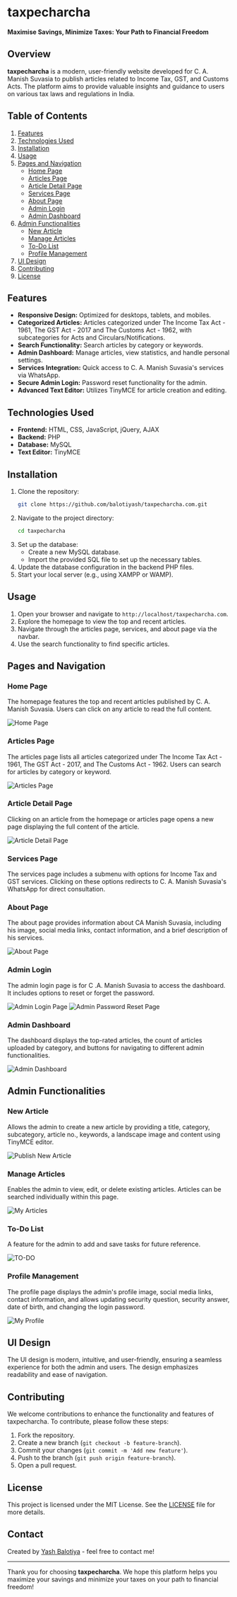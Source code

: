 # taxpecharcha
**Maximise Savings, Minimize Taxes: Your Path to Financial Freedom**

## Overview
**taxpecharcha** is a modern, user-friendly website developed for C. A. Manish Suvasia to publish articles related to Income Tax, GST, and Customs Acts. The platform aims to provide valuable insights and guidance to users on various tax laws and regulations in India.

## Table of Contents
1. [Features](#features)
2. [Technologies Used](#technologies-used)
3. [Installation](#installation)
4. [Usage](#usage)
5. [Pages and Navigation](#pages-and-navigation)
   - [Home Page](#home-page)
   - [Articles Page](#articles-page)
   - [Article Detail Page](#article-detail-page)
   - [Services Page](#services-page)
   - [About Page](#about-page)
   - [Admin Login](#admin-login)
   - [Admin Dashboard](#admin-dashboard)
6. [Admin Functionalities](#admin-functionalities)
   - [New Article](#new-article)
   - [Manage Articles](#manage-articles)
   - [To-Do List](#to-do-list)
   - [Profile Management](#profile-management)
7. [UI Design](#ui-design)
8. [Contributing](#contributing)
9. [License](#license)

## Features
- **Responsive Design:** Optimized for desktops, tablets, and mobiles.
- **Categorized Articles:** Articles categorized under The Income Tax Act - 1961, The GST Act - 2017 and The Customs Act - 1962, with subcategories for Acts and Circulars/Notifications.
- **Search Functionality:** Search articles by category or keywords.
- **Admin Dashboard:** Manage articles, view statistics, and handle personal settings.
- **Services Integration:** Quick access to C. A. Manish Suvasia's services via WhatsApp.
- **Secure Admin Login:** Password reset functionality for the admin.
- **Advanced Text Editor:** Utilizes TinyMCE for article creation and editing.

## Technologies Used
- **Frontend:** HTML, CSS, JavaScript, jQuery, AJAX
- **Backend:** PHP
- **Database:** MySQL
- **Text Editor:** TinyMCE

## Installation
1. Clone the repository:
   ```bash
   git clone https://github.com/balotiyash/taxpecharcha.com.git
   ```
2. Navigate to the project directory:
   ```bash
   cd taxpecharcha
   ```
3. Set up the database:
   - Create a new MySQL database.
   - Import the provided SQL file to set up the necessary tables.
4. Update the database configuration in the backend PHP files.
5. Start your local server (e.g., using XAMPP or WAMP).

## Usage
1. Open your browser and navigate to `http://localhost/taxpecharcha.com`.
2. Explore the homepage to view the top and recent articles.
3. Navigate through the articles page, services, and about page via the navbar.
4. Use the search functionality to find specific articles.

## Pages and Navigation

### Home Page
The homepage features the top and recent articles published by C. A. Manish Suvasia. Users can click on any article to read the full content.

![Home Page](asset/outputs/Home%20Page.png)

### Articles Page
The articles page lists all articles categorized under The Income Tax Act - 1961, The GST Act - 2017, and The Customs Act - 1962. Users can search for articles by category or keyword.

![Articles Page](path/to/articles-page-image.png)

### Article Detail Page
Clicking on an article from the homepage or articles page opens a new page displaying the full content of the article.

![Article Detail Page](path/to/article-detail-page-image.png)

### Services Page
The services page includes a submenu with options for Income Tax and GST services. Clicking on these options redirects to C. A. Manish Suvasia's WhatsApp for direct consultation.

### About Page
The about page provides information about CA Manish Suvasia, including his image, social media links, contact information, and a brief description of his services.

![About Page](asset/outputs/About%20Page.png)

### Admin Login
The admin login page is for C .A. Manish Suvasia to access the dashboard. It includes options to reset or forget the password.

![Admin Login Page](asset/outputs/Login.png)
![Admin Password Reset Page](asset/outputs/Reset%20Password.png)

### Admin Dashboard
The dashboard displays the top-rated articles, the count of articles uploaded by category, and buttons for navigating to different admin functionalities.

![Admin Dashboard](asset/outputs/Dashboard.png)

## Admin Functionalities

### New Article
Allows the admin to create a new article by providing a title, category, subcategory, article no., keywords, a landscape image and content using TinyMCE editor.

![Publish New Article](asset/outputs/New%20Article.png)

### Manage Articles
Enables the admin to view, edit, or delete existing articles. Articles can be searched individually within this page.

![My Articles](asset/outputs/My%20Articles.png)

### To-Do List
A feature for the admin to add and save tasks for future reference.

![TO-DO](asset/outputs/Todo.png)

### Profile Management
The profile page displays the admin's profile image, social media links, contact information, and allows updating security question, security answer, date of birth, and changing the login password.

![My Profile](asset/outputs/Profile%20Page.png)

## UI Design
The UI design is modern, intuitive, and user-friendly, ensuring a seamless experience for both the admin and users. The design emphasizes readability and ease of navigation.

## Contributing
We welcome contributions to enhance the functionality and features of taxpecharcha. To contribute, please follow these steps:
1. Fork the repository.
2. Create a new branch (`git checkout -b feature-branch`).
3. Commit your changes (`git commit -m 'Add new feature'`).
4. Push to the branch (`git push origin feature-branch`).
5. Open a pull request.

## License
This project is licensed under the MIT License. See the [LICENSE](LICENSE) file for more details.

## Contact
Created by [Yash Balotiya](balotiyash.github.io/Personal-Portfolio/) - feel free to contact me!

---

Thank you for choosing **taxpecharcha**. We hope this platform helps you maximize your savings and minimize your taxes on your path to financial freedom!